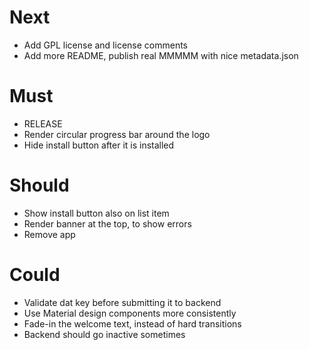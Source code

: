 # Next

- Add GPL license and license comments
- Add more README, publish real MMMMM with nice metadata.json

# Must

- RELEASE
- Render circular progress bar around the logo
- Hide install button after it is installed

# Should

- Show install button also on list item
- Render banner at the top, to show errors
- Remove app

# Could

- Validate dat key before submitting it to backend
- Use Material design components more consistently
- Fade-in the welcome text, instead of hard transitions
- Backend should go inactive sometimes